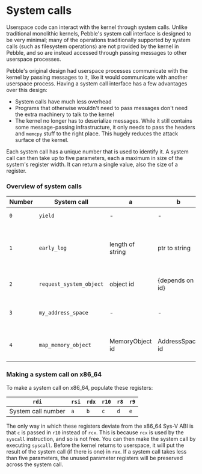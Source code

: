 # System calls
Userspace code can interact with the kernel through system calls. Unlike traditional monolithic kernels, Pebble's system call interface is designed to be very minimal; many of the operations traditionally
supported by system calls (such as filesystem operations) are not provided by the kernel in Pebble, and so are instead accessed through passing messages to other userspace processes.

Pebble's original design had userspace processes communicate with the kernel by passing messages to it, like it would communicate with another userspace process. Having a system call interface has a few
advantages over this design:
* System calls have much less overhead
* Programs that otherwise wouldn't need to pass messages don't need the extra machinery to talk to the kernel
* The kernel no longer has to deserialize messages. While it still contains some message-passing infrastructure, it only needs to pass the headers and `memcpy` stuff to the right place. This hugely reduces the
attack surface of the kernel.

Each system call has a unique number that is used to identify it. A system call can then take up to five parameters, each a maximum in size of the system's register width. It can return a single value, also
the size of a register.

### Overview of system calls

| Number    | System call               | a                 | b                 | c                 | d                 | e                 | Return value          | Description                                               |
|-----------|---------------------------|-------------------|-------------------|-------------------|-------------------|-------------------|-----------------------|-----------------------------------------------------------|
| `0`       | `yield`                   | -                 | -                 | -                 | -                 | -                 | -                     | Yield to the kernel.                                      |
| `1`       | `early_log`               | length of string  | ptr to string     | -                 | -                 | -                 | success / error       | Log a message. Designed to be used from early processes.  |
| `2`       | `request_system_object`   | object id         | {depends on id}   | {depends on id}   | {depends on id}   | {depends on id}   | id of object + status | Request the id of a system kernel object.                 |
| `3`       | `my_address_space`        | -                 | -                 | -                 | -                 | -                 | AddressSpace id       | Get the id of the calling task's AddressSpace.            |
| `4`       | `map_memory_object`       | MemoryObject id   | AddressSpace id   | -                 | -                 | -                 | success / error       | Map a MemoryObject into an AddressSpace.                  |

### Making a system call on x86_64
To make a system call on x86_64, populate these registers:

| `rdi`                 | `rsi` | `rdx` | `r10` | `r8`  | `r9`  |
|-----------------------|-------|-------|-------|-------|-------|
| System call number    | `a`   | `b`   | `c`   | `d`   | `e`   |

The only way in which these registers deviate from the x86_64 Sys-V ABI is that `c` is passed in `r10` instead
of `rcx`. This is because `rcx` is used by the `syscall` instruction, and so is not free.
You can then make the system call by executing `syscall`. Before the kernel returns to userspace, it will put the result of the system call (if there is one) in `rax`.
If a system call takes less than five parameters, the unused parameter registers will be preserved across the system call.
